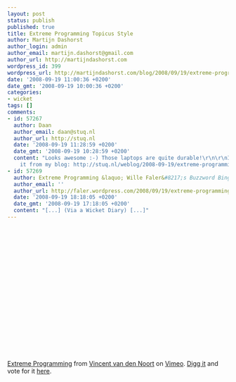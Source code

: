```yaml
---
layout: post
status: publish
published: true
title: Extreme Programming Topicus Style
author: Martijn Dashorst
author_login: admin
author_email: martijn.dashorst@gmail.com
author_url: http://martijndashorst.com
wordpress_id: 399
wordpress_url: http://martijndashorst.com/blog/2008/09/19/extreme-programming-topicus-style/
date: '2008-09-19 11:00:36 +0200'
date_gmt: '2008-09-19 10:00:36 +0200'
categories:
- wicket
tags: []
comments:
- id: 57267
  author: Daan
  author_email: daan@stuq.nl
  author_url: http://stuq.nl
  date: '2008-09-19 11:28:59 +0200'
  date_gmt: '2008-09-19 10:28:59 +0200'
  content: "Looks awesome :-) Those laptops are quite durable!\r\n\r\nI linked to
    it from my blog: http://stuq.nl/weblog/2008-09-19/extreme-programming-topicus-style"
- id: 57269
  author: Extreme Programming &laquo; Wille Faler&#8217;s Buzzword Bingo
  author_email: ''
  author_url: http://faler.wordpress.com/2008/09/19/extreme-programming/
  date: '2008-09-19 18:18:05 +0200'
  date_gmt: '2008-09-19 17:18:05 +0200'
  content: "[...] (Via a Wicket Diary) [...]"
---
```

<p><object width="400" height="302"><param name="allowfullscreen" value="true" /><param name="allowscriptaccess" value="always" /><param name="movie" value="http://vimeo.com/moogaloop.swf?clip_id=1765901&amp;server=vimeo.com&amp;show_title=1&amp;show_byline=1&amp;show_portrait=0&amp;color=&amp;fullscreen=1" /><embed src="http://vimeo.com/moogaloop.swf?clip_id=1765901&amp;server=vimeo.com&amp;show_title=1&amp;show_byline=1&amp;show_portrait=0&amp;color=&amp;fullscreen=1" type="application/x-shockwave-flash" allowfullscreen="true" allowscriptaccess="always" width="400" height="302"></embed></object><br /><a href="http://vimeo.com/1765901?pg=embed&amp;sec=1765901">Extreme Programming</a> from <a href="http://vimeo.com/user764586?pg=embed&amp;sec=1765901">Vincent van den Noort</a> on <a href="http://vimeo.com?pg=embed&amp;sec=1765901">Vimeo</a>. <a href="http://digg.com/odd_stuff/Extreme_Programming_for_real">Digg it</a> and vote for it <a href="http://www.dzone.com/links/extreme_programming_in_real_life.html">here</a>.</p>

